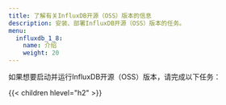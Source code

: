 ```yaml
---
title: 了解有关InfluxDB开源（OSS）版本的信息
description: 安装、部署InfluxDB开源（OSS）版本的任务。
menu:
  influxdb_1_8:
    name: 介绍
    weight: 20
---
```


如果想要启动并运行InfluxDB开源（OSS）版本，请完成以下任务：

{{< children hlevel="h2" >}}
